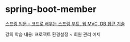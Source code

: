 # spring-boot-member
[스프링 입문 - 코드로 배우는 스프링 부트, 웹 MVC, DB 접근 기술](https://inf.run/xc93)

강의 학습 내용: 프로젝트 환경설정 ~ 회원 관리 예제
